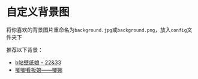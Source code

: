 # 自定义背景图

将你喜欢的背景图片重命名为`background.jpg`或`background.png`，放入`config`文件夹下

推荐以下背景：  
+ [b站壁纸娘 - 22&33](https://www.bilibili.com/opus/8439340156442225)
+ [唧唧看板娘——唧娜](https://blog.jixiaob.cn/?post=14) 